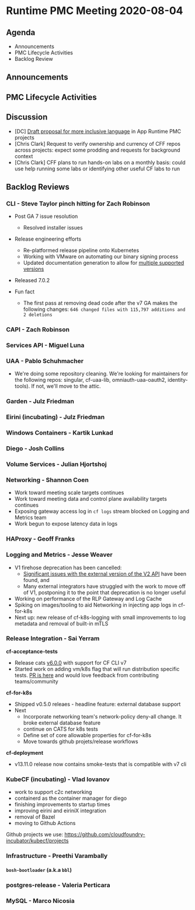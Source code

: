 # Runtime PMC Meeting 2020-08-04

## Agenda

* Announcements
* PMC Lifecycle Activities
* Backlog Review


## Announcements


## PMC Lifecycle Activities


## Discussion

- [DC] [Draft proposal for more inclusive language](https://docs.google.com/document/d/1tulsUpqIYPKvKfYZrPMmpF0JwM-dc-gLlAgfPsmSI9k/edit) in App Runtime PMC projects
- [Chris Clark] Request to verify ownership and currency of CFF repos across projects: expect some prodding and requests for background context
- [Chris Clark] CFF plans to run hands-on labs on a monthly basis: could use help running some labs or identifying other useful CF labs to run


## Backlog Reviews

### CLI - Steve Taylor pinch hitting for Zach Robinson
- Post GA 7 issue resolution
  - Resolved installer issues

- Release engineering efforts
  - Re-platformed release pipeline onto Kubernetes
  - Working with VMware on automating our binary signing process
  - Updated documentation generation to allow for [multiple supported versions](http://docs-cf-cli-staging.cfapps.io/)

- Released 7.0.2

- Fun fact
  - The first pass at removing dead code after the v7 GA makes the following changes:
    ```646 changed files with 115,797 additions and 2 deletions```


### CAPI - Zach Robinson


### Services API - Miguel Luna


### UAA - Pablo Schuhmacher
- We're doing some repository cleaning. We're looking for maintainers for the following repos: singular, cf-uaa-lib, omniauth-uaa-oauth2, identity-tools). If not, we'll move to the attic.

### Garden - Julz Friedman


### Eirini (incubating) - Julz Friedman


### Windows Containers - Kartik Lunkad


### Diego - Josh Collins


### Volume Services - Julian Hjortshoj


### Networking - Shannon Coen
- Work toward meeting scale targets continues
- Work toward meeting data and control plane availability targets continues
- Exposing gateway access log in `cf logs` stream blocked on Logging and Metrics team
- Work begun to expose latency data in logs

### HAProxy - Geoff Franks


### Logging and Metrics - Jesse Weaver
- V1 firehose deprecation has been cancelled:
  - [Significant issues with the external version of the V2 API](https://github.com/cloudfoundry/loggregator-release/issues/406) have been found, and
  - Many external integrators have struggled with the work to move off of V1, postponing it to the point that deprecation is no longer useful
- Working on performance of the RLP Gateway and Log Cache
- Spiking on images/tooling to aid Networking in injecting app logs in cf-for-k8s
- Next up: new release of cf-k8s-logging with small improvements to log metadata and removal of built-in mTLS

### Release Integration - Sai Yerram
**cf-acceptance-tests**
- Release cats [v6.0.0](https://github.com/cloudfoundry/cf-acceptance-tests/releases/tag/v6.0.0) with support for CF CLI v7
- Started work on adding vm/k8s flag that will run distribution specific tests. [PR is here](https://github.com/cloudfoundry/cf-acceptance-tests/pull/429) and would love feedback from contributing teams/community 

**cf-for-k8s**
- Shipped v0.5.0 releaes - headline feature: external database support
- Next
  - Incorporate networking team's network-policy deny-all change. It broke external database feature
  - continue on CATS for k8s tests
  - Define set of core allowable properties for cf-for-k8s
  - Move towards github projets/release workflows

**cf-deployment**
- v13.11.0 release now contains smoke-tests that is compatible with v7 cli 

### KubeCF (incubating) - Vlad Iovanov

- work to support c2c networking
- containerd as the container manager for diego
- finishing improvements to startup times
- improving eirini and eiriniX integration
- removal of Bazel
- moving to Github Actions

Github projects we use:
https://github.com/cloudfoundry-incubator/kubecf/projects

### Infrastructure - Preethi Varambally

#### `bosh-bootloader` (a.k.a `bbl`)


### postgres-release - Valeria Perticara


### MySQL - Marco Nicosia
